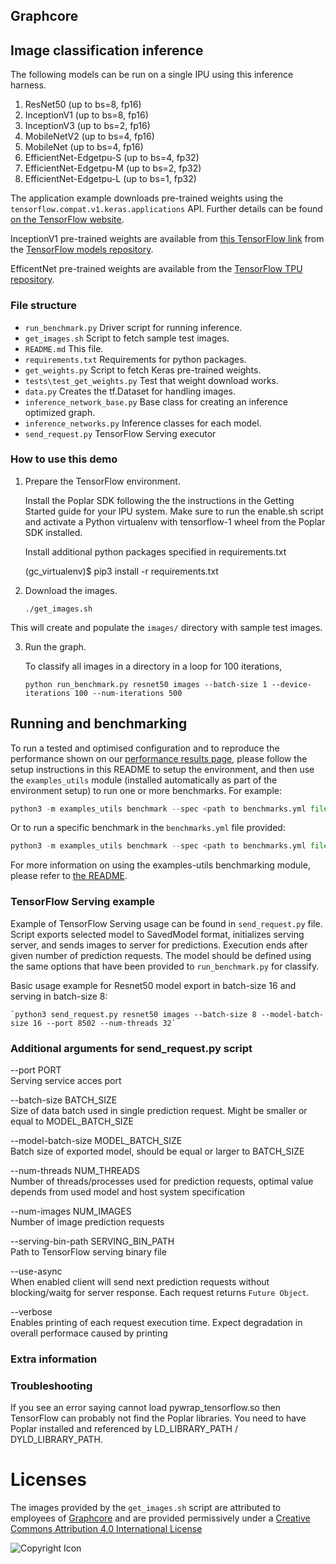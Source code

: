 Graphcore
---

## Image classification inference


The following models can be run on a single IPU using this inference harness.
1. ResNet50 (up to bs=8, fp16)
2. InceptionV1 (up to bs=8, fp16)
2. InceptionV3 (up to bs=2, fp16)
3. MobileNetV2 (up to bs=4, fp16)
4. MobileNet (up to bs=4, fp16)
5. EfficientNet-Edgetpu-S (up to bs=4, fp32)
6. EfficientNet-Edgetpu-M (up to bs=2, fp32)
7. EfficientNet-Edgetpu-L (up to bs=1, fp32)

The application example downloads pre-trained weights using the `tensorflow.compat.v1.keras.applications` API.
Further details can be found [on the TensorFlow website](https://www.tensorflow.org/api_docs/python/tf/keras/applications/).

InceptionV1 pre-trained weights are available from [this TensorFlow link](http://download.tensorflow.org/models/inception_v1_2016_08_28.tar.gz) from the [TensorFlow models repository](https://github.com/tensorflow/models/).

EfficentNet pre-trained weights are available from the [TensorFlow TPU repository](https://github.com/tensorflow/tpu/tree/master/models/official/efficientnet/edgetpu).

### File structure

* `run_benchmark.py` Driver script for running inference.
* `get_images.sh` Script to fetch sample test images.
* `README.md` This file.
* `requirements.txt` Requirements for python packages.
* `get_weights.py` Script to fetch Keras pre-trained weights.
* `tests\test_get_weights.py` Test that weight download works.
* `data.py` Creates the tf.Dataset for handling images.
* `inference_network_base.py` Base class for creating an inference optimized graph.
* `inference_networks.py` Inference classes for each model.
* `send_request.py` TensorFlow Serving executor

### How to use this demo

1) Prepare the TensorFlow environment.

   Install the Poplar SDK following the the instructions in the Getting Started
   guide for your IPU system. Make sure to run the enable.sh script and
   activate a Python virtualenv with tensorflow-1 wheel from the Poplar SDK installed.

   Install additional python packages specified in requirements.txt

    (gc_virtualenv)$ pip3 install -r requirements.txt

2) Download the images.

       ./get_images.sh

  This will create and populate the `images/` directory with sample test images.

3) Run the graph.

   To classify all images in a directory in a loop for 100 iterations,

       python run_benchmark.py resnet50 images --batch-size 1 --device-iterations 100 --num-iterations 500

## Running and benchmarking

To run a tested and optimised configuration and to reproduce the performance shown on our [performance results page](https://www.graphcore.ai/performance-results), please follow the setup instructions in this README to setup the environment, and then use the `examples_utils` module (installed automatically as part of the environment setup) to run one or more benchmarks. For example:

```python
python3 -m examples_utils benchmark --spec <path to benchmarks.yml file>
```

Or to run a specific benchmark in the `benchmarks.yml` file provided:

```python
python3 -m examples_utils benchmark --spec <path to benchmarks.yml file> --benchmark <name of benchmark>
```

For more information on using the examples-utils benchmarking module, please refer to [the README](https://github.com/graphcore/examples-utils/blob/master/examples_utils/benchmarks/README.md).

### TensorFlow Serving example

Example of TensorFlow Serving usage can be found in `send_request.py` file. Script exports selected model to SavedModel format, initializes serving server, and sends images to server for predictions. Execution ends after given number of prediction requests. The model should be defined using the same options that have been provided to `run_benchmark.py` for classify.

Basic usage example for Resnet50 model export in batch-size 16 and serving in batch-size 8:

    `python3 send_request.py resnet50 images --batch-size 8 --model-batch-size 16 --port 8502 --num-threads 32`

### Additional arguments for send_request.py script

   --port PORT  
                        Serving service acces port
                        
   --batch-size BATCH_SIZE  
                        Size of data batch used in single prediction request. Might be smaller or equal to MODEL_BATCH_SIZE
                        
   --model-batch-size MODEL_BATCH_SIZE  
                        Batch size of exported model, should be equal or larger to BATCH_SIZE
                        
   --num-threads NUM_THREADS  
                        Number of threads/processes used for prediction requests, optimal value depends from used model and host system specification
                        
   --num-images NUM_IMAGES  
                        Number of image prediction requests
                        
   --serving-bin-path SERVING_BIN_PATH  
                        Path to TensorFlow serving binary file
                        
   --use-async  
                        When enabled client will send next prediction requests without blocking/waitg for server response. Each request returns `Future Object`.
                        
   --verbose  
                        Enables printing of each request execution time. Expect degradation in overall performace caused by printing
                        

### Extra information

### Troubleshooting

If you see an error saying cannot load pywrap_tensorflow.so then TensorFlow can probably
not find the Poplar libraries. You need to have Poplar installed and referenced by
LD_LIBRARY_PATH / DYLD_LIBRARY_PATH.

# Licenses

The images provided by the `get_images.sh` script are attributed to employees of [Graphcore](https://graphcore.ai) and are provided permissively under a [Creative Commons Attribution 4.0 International License](http://creativecommons.org/licenses/by/4.0/)

![Copyright Icon](https://i.creativecommons.org/l/by/4.0/88x31.png)
